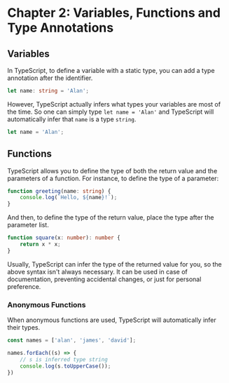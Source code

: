 # Chapter 2: Variables, Functions and Type Annotations
## Variables
In TypeScript, to define a variable with a static type, you can add a type annotation after the identifier.

```ts
let name: string = 'Alan';
```

However, TypeScript actually infers what types your variables are most of the time. So one can simply type `let name = 'Alan'` and TypeScript will automatically infer that `name` is a type `string`.

```ts
let name = 'Alan';
```

## Functions
TypeScript allows you to define the type of both the return value and the parameters of a function. For instance, to define the type of a parameter:

```ts
function greeting(name: string) {
    console.log(`Hello, ${name}!`);
}
```

And then, to define the type of the return value, place the type after the parameter list.

```ts
function square(x: number): number {
    return x * x;
}
```

Usually, TypeScript can infer the type of the returned value for you, so the above syntax isn't always necessary. It can be used in case of documentation, preventing accidental changes, or just for personal preference.

### Anonymous Functions
When anonymous functions are used, TypeScript will automatically infer their types.

```ts
const names = ['alan', 'james', 'david'];

names.forEach((s) => {
    // s is inferred type string
    console.log(s.toUpperCase());
})
```